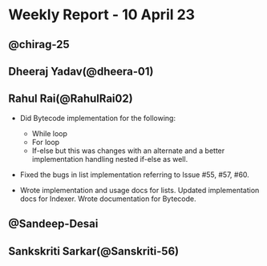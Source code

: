 # Weekly Report - 10 April 23

## @chirag-25


## Dheeraj Yadav(@dheera-01)


## Rahul Rai(@RahulRai02)

- Did Bytecode implementation for the following:
    - While loop
    - For loop
    - If-else but this was changes with an alternate and a better implementation handling nested if-else as well.

- Fixed the bugs in list implementation referring to Issue #55, #57, #60.
- Wrote implementation and usage docs for lists. Updated implementation docs for Indexer. Wrote documentation for Bytecode.

## @Sandeep-Desai


## Sankskriti Sarkar(@Sanskriti-56)
